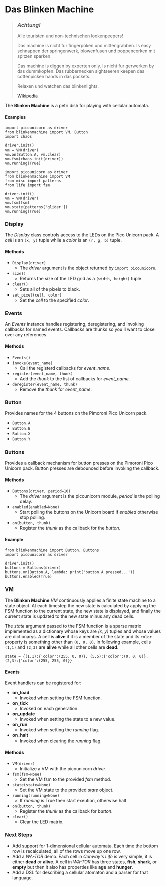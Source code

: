 Das Blinken Machine
===

> ### ***Achtung!***
> Alle touristen und non-technischen lookenpeepers! 
>
> Das machine is nicht fur fingerpoken und mittengrabben. Is easy schnappen der springenwerk, blowenfusen und poppencorken mit spitzen sparken. 
>
> Das machine is diggen by experten only. Is nicht fur gerwerken by das dummkopfen. Das rubbernecken sightseeren keepen das cottenpicken hands in das pockets. 
>
> Relaxen und watchen das blinkenlights.
>
> [Wikipedia](https://en.wikipedia.org/wiki/Blinkenlights)

The **Blinken Machine** is a petri dish for playing with cellular automata. 

#### Examples
```
import picounicorn as driver
from blinkenmachine import VM, Button
import chaos

driver.init()
vm = VM(driver)
vm.on(Button.A, vm.clear)
vm.fsm(chaos.init(driver))
vm.running(True)
```

```
import picounicorn as driver
from blinkenmachine import VM
from misc import patterns
from life import fsm

driver.init()
vm = VM(driver)
vm.fsm(fsm)
vm.state(patterns['glider'])
vm.running(True)
```

### Display

The *Display* class controls access to the LEDs on the Pico Unicorn pack. A *cell* is
an ```(x, y)``` tuple while a *color* is an ```(r, g, b)``` tuple.

#### Methods

* ```Display(driver)```
    * The *driver*  argument is the object returned by ```import picounicorn```.
* ```size()```
    * Returns the size of the LED grid as a ```(width, height)``` tuple.
* ```clear()```
    * Sets all of the pixels to black.
* ```set_pixel(cell, color)```
    * Set the *cell* to the specified *color*.

### Events

An *Events* instance handles registering, deregistering, and invoking callbacks for named events. Callbacks are thunks so you'll want to close over any references.

#### Methods

* ```Events()```
* ```invoke(event_name)```
    * Call the registerd callbacks for *event_name*.
* ```register(event_name, thunk)```
    * Add the *thunk* to the list of callbacks for *event_name*.
* ```deregister(event_name, thunk)```
    * Remove the *thunk* for *event_name*.

### Button

Provides names for the 4 buttons on the Pimoroni Pico Unicorn pack.

* ```Button.A```
* ```Button.B```
* ```Button.X```
* ```Button.Y```


### Buttons

Provides a callback mechanism for button presses on the Pimoroni Pico Unicorn pack. Button presses are debounced before invoking the callback.

#### Methods

* ```Buttons(driver, period=10)```
    * The *driver* argument is the picounicorn module, *period* is the polling delay.
* ```enabled(enabled=None)```
    * Start polling the buttons on the Unicorn board if *enabled* otherwise stop polling.
* ```on(button, thunk)```
    * Register the *thunk* as the callback for the *button*.

#### Example
```
from blinkenmachine import Button, Buttons
import picounicorn as driver

driver.init()
buttons = Buttons(driver)
buttons.on(Button.A, lambda: print('button A pressed...'))
buttons.enabled(True)
```

### VM

The **Blinken Machine** *VM* continuously applies a finite state machine to a state object. At each timestep the new state is calculated by applying the FSM function to the current state, the new state
is displayed, and finally the current state is updated to the new state minus any dead cells.

The *state* argument passed to the FSM function is a sparse matrix implemented as a dictionary whose keys are *(x, y)* tuples and whose values are dictionarys. A cell is **alive** if it is a member of the state and its ```color``` property is something other than ```(0, 0, 0)```. In following example, cells ```(1,1)``` and ```(2,3)``` are **alive** while all other cells are **dead**.
```
state = {(1,1):{'color':(255, 0, 0)}, (5,5):{'color':(0, 0, 0)}, (2,3):{'color':(255, 255, 0)}}
```

#### Events

Event handlers can be registered for:
* **on_load**
    * Invoked when setting the FSM function.
* **on_tick**
    * Invoked on each generation.
* **on_update**
    * Invoked when setting the state to a new value.
* **on_run**
    * Invoked when setting the *running* flag.
* **on_halt**
    * Invoked when clearing the *running* flag.

#### Methods

* ```VM(driver)```
    * Initialize a VM with the picounicorn *driver*.
* ```fsm(fsm=None)```
    * Set the VM fsm to the provided *fsm* method.
* ```state(state=None)```
    * Set the VM state to the provided *state* object.
* ```running(running=None)```
    * If *running* is True then start exeution, otherwise halt.
* ```on(button, thunk)```
    * Register the *thunk* as the callback for *button*.
* ```clear()```
    * Clear the LED matrix.

### Next Steps

* Add support for 1-dimensional cellular automata. Each time the bottom row is recalculated, 
all of the rows move up one row.
* Add a *WA-TOR* demo. Each cell in *Conway's Life* is very simple, it is either **dead** or **alive**. A cell in *WA-TOR* has three states, **fish**, **shark**, or **empty** but 
then it also has properties like **age** and **hunger**.
* Add a DSL for describing a cellular atomaton and a parser for that language.
